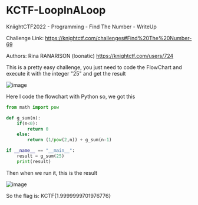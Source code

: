 # KCTF-LoopInALoop

KniightCTF2022 - Programming - Find The Number - WriteUp

Challenge Link: https://knightctf.com/challenges#Find%20The%20Number-69

Authors: Rina RANARISON (loonatic) https://knightctf.com/users/724

This is a pretty easy challenge, you just need to code the FlowChart and execute it with the integer "25" and get the result

![image](https://user-images.githubusercontent.com/45909337/150625032-a350ab50-9c31-484d-a312-5fb836b5ee1f.png)

Here I code the flowchart with Python so, we got this

```python
from math import pow

def g_sum(n):
    if(n<0):
        return 0
    else:
        return (1/pow(2,n)) + g_sum(n-1)

if __name__ == "__main__":
    result = g_sum(25)
    print(result)
```

Then when we run it, this is the result

![image](https://user-images.githubusercontent.com/45909337/150625075-2c5f6e06-6620-4423-96cf-cbade5a3e4db.png)

So the flag is: KCTF{1.9999999701976776}
